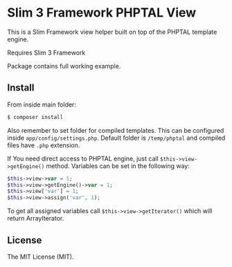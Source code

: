 # Slim 3 Framework PHPTAL View

This is a Slim Framework view helper built on top of the PHPTAL template engine.

Requires Slim 3 Framework

Package contains full working example.

## Install

From inside main folder:

```bash
$ composer install
```

Also remember to set folder for compiled templates. This can be configured inside `app/config/settings.php`. Default folder is `/temp/phptal` and compiled files have `.php` extension.

If You need direct access to PHPTAL engine, just call `$this->view->getEngine()` method. Variables can be set in the following way:

```php
$this->view->var = 1;
$this->view->getEngine()->var = 1;
$this->view['var'] = 1;
$this->view->assign('var', 1);
```

To get all assigned variables call `$this->view->getIterator()` which will return ArrayIterator.

## License

The MIT License (MIT).
